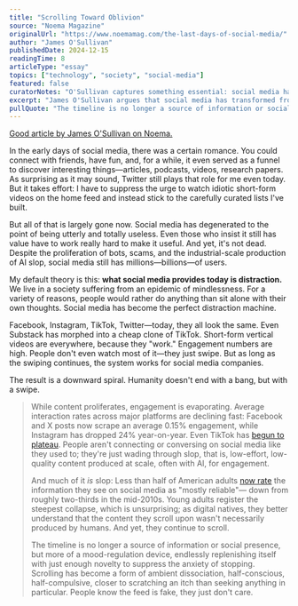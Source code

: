 ```yaml
---
title: "Scrolling Toward Oblivion"
source: "Noema Magazine"
originalUrl: "https://www.noemamag.com/the-last-days-of-social-media/"
author: "James O'Sullivan"
publishedDate: 2024-12-15
readingTime: 8
articleType: "essay"
topics: ["technology", "society", "social-media"]
featured: false
curatorNotes: "O'Sullivan captures something essential: social media has become a mood-regulation device rather than a communication tool. The statistics are brutal—engagement rates collapsing while usage stays high because people prefer endless distraction to sitting with their thoughts. The phrase 'ambient dissociation' perfectly describes the zombie-like scrolling that defines our digital age."
excerpt: "James O'Sullivan argues that social media has transformed from a discovery tool into a distraction machine, where billions of users scroll through AI-generated slop not for information but for 'ambient dissociation.'"
pullQuote: "The timeline is no longer a source of information or social presence, but more of a mood-regulation device, endlessly replenishing itself with just enough novelty to suppress the anxiety of stopping."
---
```


[Good article by James O'Sullivan on Noema.](https://www.noemamag.com/the-last-days-of-social-media/)

In the early days of social media, there was a certain romance. You could connect with friends, have fun, and, for a while, it even served as a funnel to discover interesting things—articles, podcasts, videos, research papers. As surprising as it may sound, Twitter still plays that role for me even today. But it takes effort: I have to suppress the urge to watch idiotic short-form videos on the home feed and instead stick to the carefully curated lists I've built.

But all of that is largely gone now. Social media has degenerated to the point of being utterly and totally useless. Even those who insist it still has value have to work really hard to make it useful. And yet, it's not dead. Despite the proliferation of bots, scams, and the industrial-scale production of AI slop, social media still has millions—billions—of users.

My default theory is this: **what social media provides today is distraction.** We live in a society suffering from an epidemic of mindlessness. For a variety of reasons, people would rather do anything than sit alone with their own thoughts. Social media has become the perfect distraction machine.

Facebook, Instagram, TikTok, Twitter—today, they all look the same. Even Substack has morphed into a cheap clone of TikTok. Short-form vertical videos are everywhere, because they "work." Engagement numbers are high. People don't even watch most of it—they just swipe. But as long as the swiping continues, the system works for social media companies.

The result is a downward spiral. Humanity doesn't end with a bang, but with a swipe.

> While content proliferates, engagement is evaporating. Average interaction rates across major platforms are declining fast: Facebook and X posts now scrape an average 0.15% engagement, while Instagram has dropped 24% year-on-year. Even TikTok has [begun to plateau](https://doi.org/10.48550/arXiv.2401.02627). People aren't connecting or conversing on social media like they used to; they're just wading through slop, that is, low-effort, low-quality content produced at scale, often with AI, for engagement.
> 
> And much of it _is_ slop: Less than half of American adults [now rate](https://www.pewresearch.org/journalism/fact-sheet/social-media-and-news-fact-sheet/) the information they see on social media as "mostly reliable"— down from roughly two-thirds in the mid-2010s. Young adults register the steepest collapse, which is unsurprising; as digital natives, they better understand that the content they scroll upon wasn't necessarily produced by humans. And yet, they continue to scroll.
> 
> The timeline is no longer a source of information or social presence, but more of a mood-regulation device, endlessly replenishing itself with just enough novelty to suppress the anxiety of stopping. Scrolling has become a form of ambient dissociation, half-conscious, half-compulsive, closer to scratching an itch than seeking anything in particular. People know the feed is fake, they just don't care.